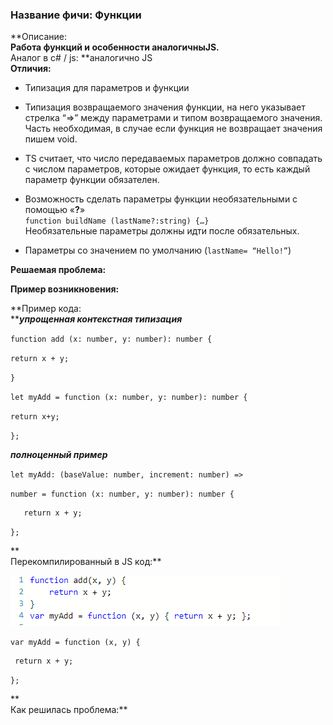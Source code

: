 ### **Название фичи: Функции**

**Описание:      
**Работа функций и особенности аналогичныJS.**  
Аналог в c\# / js: **аналогично JS  
**Отличия:**

* Типизация для параметров и функции

* Типизация возвращаемого значения функции, на него указывает стрелка “=&gt;” между параметрами и типом возвращаемого значения. Часть необходимая, в случае если функция не возвращает значения пишем void.

* TS считает, что число передаваемых параметров должно совпадать с числом параметров, которые ожидает функция, то есть каждый параметр функции обязателен.

* Возможность сделать параметры функции необязательными с помощью «**?**»  
  `function buildName (lastName?:string) {…}`  
  Необязательные параметры должны идти после обязательных.

* Параметры со значением по умолчанию \(`lastName= “Hello!”`\)

**Решаемая проблема:**

**Пример возникновения:**

**Пример кода:  
**_**упрощенная контекстная типизация**_

`function add (x: number, y: number): number {`

`return x + y;`

`}`

`let myAdd = function (x: number, y: number): number {`

`return x+y;`

`};`

_**полноценный пример**_

`let myAdd: (baseValue: number, increment: number) =>`

`number = function (x: number, y: number): number {`

```
   return x + y;
```

`};`

**  
Перекомпилированный в JS код:**

![](/assets/daimport.png)

`var myAdd = function (x, y) {`

```
 return x + y; 
```

`};`

**  
Как решилась проблема:**

